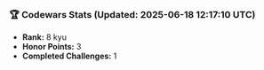 ### 🏆 Codewars Stats (Updated: 2025-06-18 12:17:10 UTC)

- **Rank:** 8 kyu
- **Honor Points:** 3
- **Completed Challenges:** 1
